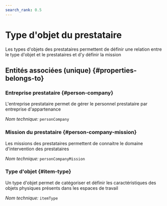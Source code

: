 ```yaml
---
search_rank: 0.5
---    
```

# Type d'objet du prestataire
<!--- THIS FILE IS GENERATED PLEASE DO NOT EDIT IT DIRECTLY --->

Les types d'objets des prestataires permettent de définir une relation entre le type d'objet et le prestataires et d'y définir la mission

<OH code="personCompanyToItemType"/>







## Entités associées (unique) {#properties-belongs-to}

### Entreprise prestataire {#person-company}

L'entreprise prestataire permet de gérer le personnel prestataire par entreprise d'appartenance

*Nom technique:* ```personCompany```
<PH code="personCompanyToItemType:personCompany"/>

### Mission du prestataire {#person-company-mission}

Les missions des prestataires permettent de connaitre le domaine d'intervention des prestataires

*Nom technique:* ```personCompanyMission```
<PH code="personCompanyToItemType:personCompanyMission"/>

### Type d'objet {#item-type}

Un type d'objet permet de catégoriser et définir les caractéristiques des objets physiques présents dans les espaces de travail

*Nom technique:* ```itemType```
<PH code="personCompanyToItemType:itemType"/>





